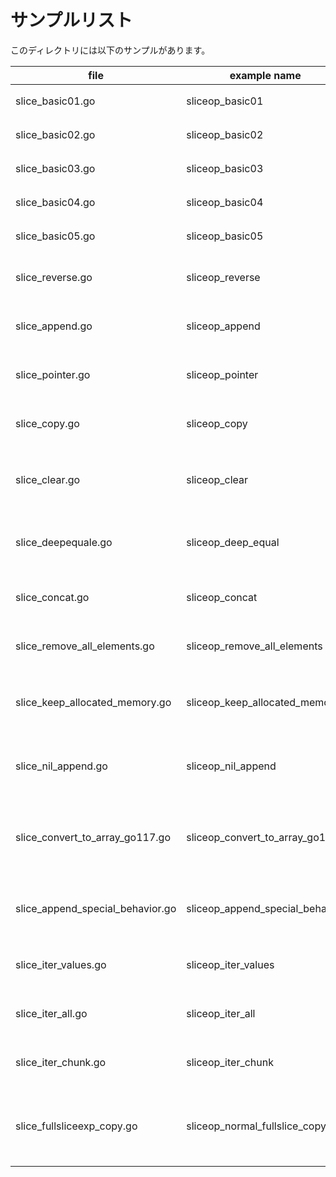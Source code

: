 # サンプルリスト

このディレクトリには以下のサンプルがあります。

| file                             | example name                    | note                                                                       |
| -------------------------------- | ------------------------------- | -------------------------------------------------------------------------- |
| slice_basic01.go                 | sliceop_basic01                 | スライスについてのサンプル                                                 |
| slice_basic02.go                 | sliceop_basic02                 | スライスについてのサンプル                                                 |
| slice_basic03.go                 | sliceop_basic03                 | スライスについてのサンプル                                                 |
| slice_basic04.go                 | sliceop_basic04                 | スライスについてのサンプル                                                 |
| slice_basic05.go                 | sliceop_basic05                 | スライスについてのサンプル                                                 |
| slice_reverse.go                 | sliceop_reverse                 | スライスのリバース処理についてのサンプルです。                             |
| slice_append.go                  | sliceop_append                  | スライスの append 利用時についてのサンプルです.                            |
| slice_pointer.go                 | sliceop_pointer                 | スライスの ポインタ 利用時についてのサンプルです.                          |
| slice_copy.go                    | sliceop_copy                    | スライスの コピー についてのサンプルです.                                  |
| slice_clear.go                   | sliceop_clear                   | スライスのクリア、及び、nilスライスと空のスライスについてのサンプルです.   |
| slice_deepequale.go              | sliceop_deep_equal              | スライスに対して reflect.DeepEqual() した場合のサンプルです.               |
| slice_concat.go                  | sliceop_concat                  | ２つのスライスの結合に関するサンプルです.                                  |
| slice_remove_all_elements.go     | sliceop_remove_all_elements     | スライスの全要素を削除するサンプルです.                                    |
| slice_keep_allocated_memory.go   | sliceop_keep_allocated_memory   | スライスのメモリ状態をキープしたままで len を 0 にするサンプルです.        |
| slice_nil_append.go              | sliceop_nil_append              | Nilなスライスに対して append した場合の挙動についてのサンプル              |
| slice_convert_to_array_go117.go  | sliceop_convert_to_array_go117  | Go 1.17 以降で有効な スライス から 配列 への変換方法についてのサンプルです |
| slice_append_special_behavior.go | sliceop_append_special_behavior | append() を利用する際の特別な挙動に付いてのサンプルです                    |
| slice_iter_values.go             | sliceop_iter_values             | Go 1.23で追加された slices.Values() のサンプルです                         |
| slice_iter_all.go                | sliceop_iter_all                | Go 1.23で追加された slices.All() のサンプルです                            |
| slice_iter_chunk.go              | sliceop_iter_chunk              | Go 1.23で追加された slices.Chunkのサンプルです。                           |
| slice_fullsliceexp_copy.go       | sliceop_normal_fullslice_copy   | 通常スライス、フルスライス式、copyビルドイン関数を利用した場合のサンプルです |

